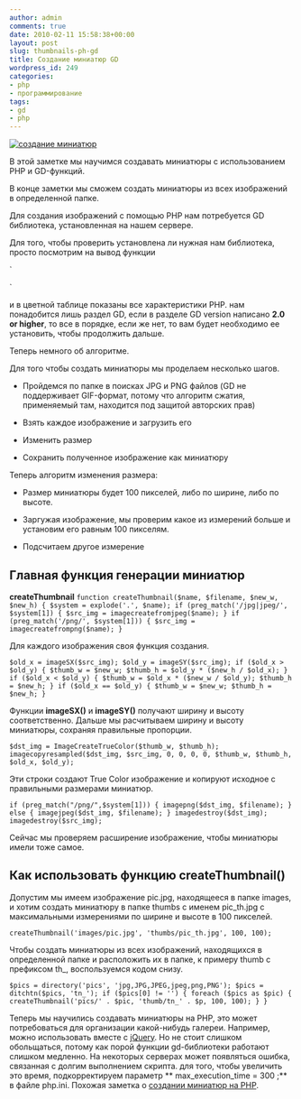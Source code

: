 ```yaml
---
author: admin
comments: true
date: 2010-02-11 15:58:38+00:00
layout: post
slug: thumbnails-ph-gd
title: Создание миниатюр GD
wordpress_id: 249
categories:
- php
- программирование
tags:
- gd
- php
---
```


[![создание миниатюр](http://vredniy.ru/wp-content/uploads/2010/02/gdlogobig.gif)](http://vredniy.ru/wp-content/uploads/2010/02/gdlogobig.gif)


В этой заметке мы научимся создавать миниатюры  с использованием PHP и GD-функций.




В конце заметки мы сможем создать миниатюры из всех изображений в определенной папке.




Для создания изображений с помощью PHP нам потребуется GD библиотека, установленная на нашем сервере.

<!-- more -->


Для того, чтобы проверить установлена ли нужная нам библиотека, просто посмотрим на вывод функции 


`

`


и в цветной таблице показаны все характеристики PHP. нам понадобится лишь раздел GD, если в разделе GD version написано **2.0 or higher**, то все в порядке, если же нет, то вам будет необходимо ее установить, чтобы продолжить дальше.




Теперь немного об алгоритме.




Для того чтобы создать миниатюры мы проделаем несколько шагов.






  * Пройдемся по папке в поисках JPG и PNG файлов (GD не поддерживает GIF-формат, потому что алгоритм сжатия, применяемый там, находится под защитой авторских прав)


  * Взять каждое изображение и загрузить его


  * Изменить размер


  * Сохранить полученное изображение как миниатюру



Теперь алгоритм изменения размера:






  * Размер миниатюры будет 100 пикселей, либо по ширине, либо по высоте.


  * Заргужая изображение, мы проверим какое из измерений больше и установим его равным 100 пикселям.


  * Подсчитаем другое измерение




## Главная функция генерации миниатюр


**createThumbnail**
`
function createThumbnail($name, $filename, $new_w, $new_h) {
   $system = explode('.', $name);
   if (preg_match('/jpg|jpeg/', $system[1]) {
      $src_img = imagecreatefromjpeg($name);
   }
   if (preg_match('/png/', $system[1])) {
      $src_img = imagecreatefrompng($name);
   }
`


Для каждого изображения своя функция создания.


`
$old_x = imageSX($src_img);
$old_y = imageSY($src_img);
if ($old_x > $old_y) {
   $thumb_w = $new_w;
   $thumb_h = $old_y * ($new_h / $old_x);
}
if ($old_x < $old_y) {
   $thumb_w = $old_x * ($new_w / $old_y);
   $thumb_h = $new_h;
}
if ($old_x == $old_y) {
   $thumb_w = $new_w;
   $thumb_h = $new_h;
}
`


Функции **imageSX()** и **imageSY()** получают ширину и высоту соответственно. Дальше мы расчитываем ширину и высоту миниатюры, сохраняя правильные пропорции.


`
$dst_img = ImageCreateTrueColor($thumb_w, $thumb_h);
imagecopyresampled($dst_img, $src_img, 0, 0, 0, 0, $thumb_w, $thumb_h, $old_x, $old_y);
`


Эти строки создают True Color изображение и копируют исходное с правильными размерами миниатюр.


`
if (preg_match("/png/",$system[1])) {
   imagepng($dst_img, $filename);
}
else {
   imagejpeg($dst_img, $filename);
}
imagedestroy($dst_img);
imagedestroy($src_img);
`


Сейчас мы проверяем расширение изображение, чтобы миниатюры имели тоже самое.




## Как использовать функцию createThumbnail()




Допустим мы имеем изображение pic.jpg, находящееся в папке images, и хотим создать миниатюру в папке thumbs с именем pic_th.jpg с  максимальными измерениями по ширине и высоте в 100 пикселей.


`
createThumbnail('images/pic.jpg', 'thumbs/pic_th.jpg', 100, 100);
`


Чтобы создать миниатюры из всех изображений, находящихся в определенной папке и расположить их в папке, к примеру thumb c префиксом th_, воспользуемся кодом снизу.


`
$pics = directory('pics', 'jpg,JPG,JPEG,jpeg,png,PNG');
$pics = ditchtn($pics, 'tn_');
if ($pics[0] != '') {
   foreach ($pics as $pic) {
      createThumbnail('pics/' . $pic, 'thumb/tn_' . $p, 100, 100);
   }
}
`


Теперь мы научились создавать миниатюры на PHP, это может потребоваться для организации какой-нибудь галереи. Например, можно использовать вместе с [jQuery](/tag/jquery-%D0%B4%D0%BB%D1%8F-%D0%BD%D0%B0%D1%87%D0%B8%D0%BD%D0%B0%D1%8E%D1%89%D0%B8%D1%85/). Но не стоит слишком обольщаться, потому как порой функции gd-библиотеки работают слишком медленно. На некоторых серверах может появляться ошибка, связанная с долгим выполнением скрипта. для того, чтобы увеличить это время, подкорректируем параметр ** max_execution_time = 300 ;** в файле php.ini. Похожая заметка о [создании миниатюр на PHP](/2009/12/03/%d1%81%d0%be%d0%b7%d0%b4%d0%b0%d0%bd%d0%b8%d0%b5-%d0%bc%d0%b8%d0%bd%d0%b8%d0%b0%d1%82%d1%8e%d1%80-%d0%bd%d0%b0-php/).   

